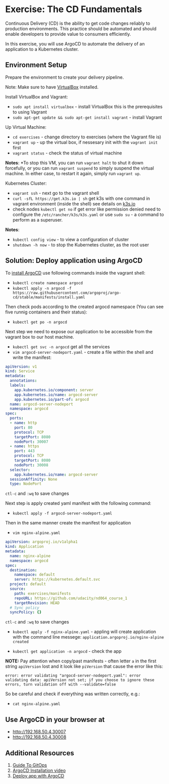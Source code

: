 # Exercise: The CD Fundamentals

Continuous Delivery (CD) is the ability to get code changes reliably to production environments. This practice should be automated and should enable developers to provide value to consumers efficiently.

In this exercise, you will use ArgoCD to automate the delivery of an application to a Kubernetes cluster.

## Environment Setup

Prepare the environment to create your delivery pipeline.

Note: Make sure to have [VirtualBox](https://www.virtualbox.org/wiki/Downloads) installed.

Install VirtualBox and Vagrant:

- `sudo apt install virtualbox` - install VirtualBox this is the prerequisites to using Vagrant
- `sudo apt-get update && sudo apt-get install vagrant` - install Vagrant

Up Virtual Machine:

- `cd exercises` - change directory to exercises (where the Vagrant file is)
- `vagrant up` - up the virtual box, if nessesary init with the `vagrant init` first
- `vagrant status` - check the status of virtual machine

**Notes**: *To stop this VM, you can run `vagrant halt` to shut it down forcefully, or you can run `vagrant suspend` to simply suspend the virtual machine. In either case, to restart it again, simply run `vagrant up`.

Kubernetes Cluster:

- `vagrant ssh` - next go to the vagrant shell
- `curl -sfL https://get.k3s.io | sh` get k3s with one command in vagrant environment (inside the shell) see details on [k3s.io](https://k3s.io/)
- check nodes `kubectl get no` if get error like permission denied need to configure the `/etc/rancher/k3s/k3s.yaml` or use `sudo su` - a command to perform as a superuser.

**Notes**:

- `kubectl config view` - to view a configuration of cluster
- `shutdown -h now` - to stop the Kubernetes cluster, as the root user

## Solution: Deploy application using ArgoCD

To [install ArgoCD](https://argoproj.github.io/argo-cd/getting_started/#1-install-argo-cd) use following commands inside the vagrant shell:

- `kubectl create namespace argocd`
- `kubectl apply -n argocd -f https://raw.githubusercontent.com/argoproj/argo-cd/stable/manifests/install.yaml`

Then check pods according to the created argocd namespace (You can see five runnig containers and their status):

- `kubectl get po -n argocd`

Next step we need to expose our application to be accessible from the vagrant box to our host machine.

- `kubectl get svc -n argocd` get all the services
- `vim argocd-server-nodeport.yaml` - create a file within the shell and write the manifest:

```yaml
apiVersion: v1
kind: Service
metadata:
  annotations:
  labels:
    app.kubernetes.io/component: server
    app.kubernetes.io/name: argocd-server
    app.kubernetes.io/part-of: argocd
  name: argocd-server-nodeport
  namespace: argocd
spec:
  ports:
  - name: http
    port: 80
    protocol: TCP
    targetPort: 8080
    nodePort: 30007
  - name: https
    port: 443
    protocol: TCP
    targetPort: 8080
    nodePort: 30008
  selector:
    app.kubernetes.io/name: argocd-server
  sessionAffinity: None
  type: NodePort
```

`ctl-c` and `:wq` to save changes

Next step is apply created yaml manifest with the following command:

- `kubectl apply -f argocd-server-nodeport.yaml` 

Then in the same manner create the manifest for application

- `vim nginx-alpine.yaml`

```yaml
apiVersion: argoproj.io/v1alpha1
kind: Application
metadata:
  name: nginx-alpine
  namespace: argocd
spec:
  destination:
    namespace: default
    server: https://kubernetes.default.svc
  project: default
  source:
    path: exercises/manifests 
    repoURL: https://github.com/udacity/nd064_course_1 
    targetRevision: HEAD
  # Sync policy
  syncPolicy: {}
  ```

`ctl-c` and `:wq` to save changes

- `kubectl apply -f nginx-alpine.yaml` - appling will create application with the command line messege: `application.argoproj.io/nginx-alpine created`

- `kubectl get application -n argocd` - check the app

**NOTE:** Pay attention when copy/past manifests - often letter `a` in the first string `apiVersion` lost and it look like `piVersion` that cause the error like this: 

`error: error validating "argocd-server-nodeport.yaml": error validating data: apiVersion not set; if you choose to ignore these errors, turn validation off with --validate=false`

So be careful and check if everything was written correctly, e.g.:

- `cat nginx-alpine.yaml`

## Use ArgoCD in your browser at

- http://192.168.50.4.30007
- http://192.168.50.4.30008

## Additional Resources

1. [Guide To GitOps](https://www.weave.works/technologies/gitops/)
2. [ArgoCD Installation video](https://www.youtube.com/watch?v=TJrSM31Jj_8)
3. [Deploy app with ArgoCD](https://www.youtube.com/watch?v=mYg-ULq9Rzg)